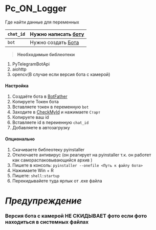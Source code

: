 # Pc_ON_Logger

Где найти данные для переменных

| `chat_id` | Нужно написать [боту](https://t.me/getmyid_bot) |
| --------- | ----------------------------------------------- |
| `bot`     | Нужно создать [Бота](https://t.me/BotFather)    |
> **Необходимые библеотеки**
1. PyTelegramBotApi
2. aiohttp
3. opencv(В случае если версия бота с камерой)
#### Настройка
1. Создаёте бота в [BotFather](https://t.me/BotFather)
2. Копируете Токен бота
3. Вставляете токен в переменную `bot`
4. Заходите в [CheckMyId](https://t.me/getmyid_bot) и нажимаете `Старт`
5. Копируете ваш id
6. Вставляете id в переиенную `chat_id`
7. Добавляете в автозагрузку
#### Опционально
1. Скачиваете библеотеку pyinstaller
2. Отключаете антивирус (он реагирует на pyinstaller т.к. он работет как самораспаковывающийся архив )
3. Пишете в консоль: `pyinstaller --onefile <Путь к файлу бота>`
4. Нажимаете Win + R
5. Пишете: `shell:startup`
6. Перекидывайете туда ярлык от .exe файла

# *Предупреждение*
### Версия бота с камерой НЕ СКИДЫВАЕТ фото если фото находиться в системных файлах
